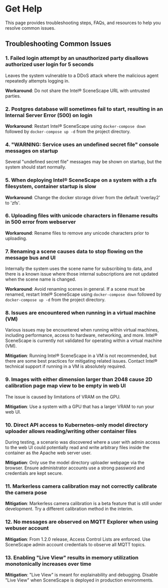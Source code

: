 # Get Help

This page provides troubleshooting steps, FAQs, and resources to help you resolve common issues.

## Troubleshooting Common Issues
### 1. Failed login attempt by an unauthorized party disallows authorized user login for 5 seconds

Leaves the system vulnerable to a DDoS attack where the malicious agent repeatedly attempts logging in.

**Workaround**: Do not share the Intel® SceneScape URL with untrusted parties.

### 2. Postgres database will sometimes fail to start, resulting in an Internal Server Error (500) on login

**Workaround**: Restart Intel® SceneScape using `docker-compose down` followed by `docker-compose up -d` from the project directory.

### 4. "WARNING: Service <service name> uses an undefined secret file" console messages on startup

Several "undefined secret file" messages may be shown on startup, but the system should start normally.

### 5. When deploying Intel® SceneScape on a system with a zfs filesystem, container startup is slow

**Workaround**: Change the docker storage driver from the default 'overlay2' to 'zfs'.

### 6. Uploading files with unicode characters in filename results in 500 error from webserver

**Workaround**: Rename files to remove any unicode characters prior to uploading.

### 7. Renaming a scene causes data to stop flowing on the message bus and UI

Internally the system uses the scene name for subscribing to data, and there is a known issue where those internal subscriptions are not updated when the scene name is changed.

**Workaround**: Avoid renaming scenes in general. If a scene must be renamed, restart Intel® SceneScape using `docker-compose down` followed by `docker-compose up -d` from the project directory.

### 8. Issues are encountered when running in a virtual machine (VM)

Various issues may be encountered when running within virtual machines, including performance, access to hardware, networking, and more. Intel® SceneScape is currently not validated for operating within a virtual machine (VM).

**Mitigation**: Running Intel® SceneScape in a VM is not recommended, but there are some best practices for mitigating related issues. Contact Intel® technical support if running in a VM is absolutely required.

### 9. Images with either dimension larger than 2048 cause 2D calibration page map view to be empty in web UI

The issue is caused by limitations of VRAM on the GPU.

**Mitigation**: Use a system with a GPU that has a larger VRAM to run your web UI.

### 10. Direct API access to Kubernetes-only model directory uploader allows reading/writing other container files

During testing, a scenario was discovered where a user with admin access to the web UI could potentially read and write arbitrary files inside the container as the Apache web server user.

**Mitigation**: Only use the model directory uploader webpage via the browser. Ensure administrator accounts use a strong password and credentials are kept secure.

### 11. Markerless camera calibration may not correctly calibrate the camera pose

**Mitigation**: Markerless camera calibration is a beta feature that is still under development. Try a different calibration method in the interim.

### 12. No messages are observed on MQTT Explorer when using webuser account

**Mitigation**: From 1.2.0 release, Access Control Lists are enforced. Use SceneScape admin account credentials to observe all MQTT topics.

### 13. Enabling "Live View" results in memory utilization monotonically increases over time

**Mitigation**: "Live View" is meant for explainability and debugging. Disable "Live View" when SceneScape is deployed in production environments.